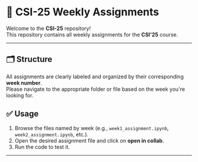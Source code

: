 # 📘 CSI-25 Weekly Assignments

Welcome to the **CSI-25** repository!  
This repository contains all weekly assignments for the **CSI'25** course.

---

## 🗂️ Structure

All assignments are clearly labeled and organized by their corresponding **week number**.  
Please navigate to the appropriate folder or file based on the week you're looking for.

## ✅ Usage

1. Browse the files named by week (e.g., `week1_assignment.ipynb`, `week2_assignment.ipynb`, etc.).
2. Open the desired assignment file and click on **open in collab**.
3. Run the code to test it.

---
